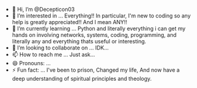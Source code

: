 - 👋 Hi, I’m @Decepticon03
- 👀 I’m interested in ... Everything!! In particular, I'm new to coding so any help is greatly appreciated!! And I mean ANY!! 
- 🌱 I’m currently learning ... Python and literally everything i can get my hands on involving networks, systems, coding, programming, and literally any and everything thats useful or interesting.
- 💞️ I’m looking to collaborate on ... IDK...
- 📫 How to reach me ... Just ask...
- 😄 Pronouns: ... 
- ⚡ Fun fact: ... I've been to prison, Changed my life, And now have a deep understanding of spiritual principles and theology.

<!---
Decepticon03/Decepticon03 is a ✨ special ✨ repository because its `README.md` (this file) appears on your GitHub profile.
You can click the Preview link to take a look at your changes.
--->
